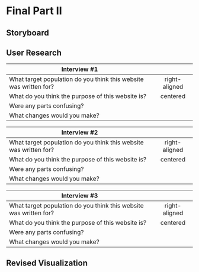# Final Part II 

## Storyboard


## User Research 

| Interview #1       |        |
| ------------- |:-------------:| 
| What target population do you think this website was written for?| right-aligned |
| What do you think the purpose of this website is?| centered      |   
| Were any parts confusing? |     |    
| What changes would you make? | | 

 Interview #2       |        |
| ------------- |:-------------:| 
| What target population do you think this website was written for?| right-aligned |
| What do you think the purpose of this website is?| centered      |   
| Were any parts confusing? |     |    
| What changes would you make? | | 

 Interview #3       |        |
| ------------- |:-------------:| 
| What target population do you think this website was written for?| right-aligned |
| What do you think the purpose of this website is?| centered      |   
| Were any parts confusing? |     |    
| What changes would you make? | | 

## Revised Visualization 

